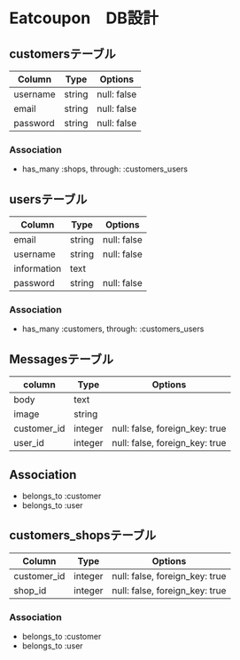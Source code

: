 # Eatcoupon　DB設計
## customersテーブル
|Column|Type|Options|
|------|----|-------|
|username|string|null: false|
|email|string|null: false|
|password|string|null: false|

### Association
- has_many :shops,  through:  :customers_users

## usersテーブル
|Column|Type|Options|
|------|----|-------|
|email|string|null: false|
|username|string|null: false|
|information|text||
|password|string|null: false|

### Association
- has_many :customers,  through:  :customers_users

## Messagesテーブル
|column|Type|Options|
|------|----|-------|
|body|text||
|image|string||
|customer_id|integer|null: false, foreign_key: true|
|user_id|integer|null: false, foreign_key: true|

## Association
- belongs_to :customer
- belongs_to :user

## customers_shopsテーブル
|Column|Type|Options|
|------|----|-------|
|customer_id|integer|null: false, foreign_key: true|
|shop_id|integer|null: false, foreign_key: true|


### Association
- belongs_to :customer
- belongs_to :user